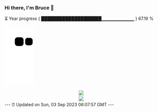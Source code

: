 ### Hi there, I'm Bruce 👋
⏳ Year progress { ████████████████████▁▁▁▁▁▁▁▁▁▁ } 67.19 %

![](https://raw.githubusercontent.com/Swiftie13st/Swiftie13st/main/assets/github-contribution-grid-snake.svg)


<div align="center"> <img src="https://metrics.lecoq.io/Swiftie13st?template=classic&config.timezone=Asia%2FShanghai"> </div>

<div align="center"> <img src="https://github-readme-streak-stats.herokuapp.com/?user=Swiftie13st" /> </div>
---
⏰ Updated on Sun, 03 Sep 2023 06:07:57 GMT
---

